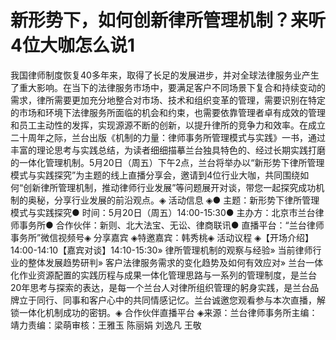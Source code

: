 # 新形势下，如何创新律所管理机制？来听4位大咖怎么说1

我国律师制度恢复40多年来，取得了长足的发展进步，并对全球法律服务业产生了重大影响。在当下的法律服务市场中，要满足客户不同场景下复合和持续变动的需求，律所需要更加充分地整合对市场、技术和组织变革的管理，需要识别在特定的市场和环境下法律服务所面临的机会和约束，也需要依靠管理者卓有成效的管理和员工主动性的发挥，实现源源不断的创新，以提升律所的竞争力和效率。在成立二十周年之际，兰台出版《机制的力量：律师事务所管理模式与实践》一书，通过丰富的理论思考与实践总结，为读者细细描摹兰台独具特色的、经过长期实践打磨的一体化管理机制。5月20日（周五）下午2点，兰台将举办以“新形势下律所管理模式与实践探究”为主题的线上直播分享会，邀请到4位行业大咖，共同围绕如何“创新律所管理机制，推动律师行业发展”等问题展开对谈，带您一起探究成功机制的奥秘，分享行业发展的前沿观点。◈ 活动信息 ◈● 主题：新形势下律所管理模式与实践探究● 时间：5月20日（周五）14:00-15:30● 主办方：北京市兰台律师事务所● 合作伙伴：新则、北大法宝、无讼、律商联讯● 直播平台：“兰台律师事务所”微信视频号◈ 分享嘉宾 ◈特邀嘉宾：韩秀桃◈ 活动议程 ◈【开场介绍】14:00-14:10【嘉宾对谈】14:10-15:30» 律所管理机制的观察与经验» 当前律师行业的整体发展趋势研判» 客户法律服务需求的变化趋势及如何有效应对» 兰台一体化作业资源配置的实践历程与成果一体化管理思路与一系列的管理制度，是兰台20年思考与探索的表达，是每一个兰台人对律所组织管理的躬身实践，是兰台品牌立于同行、同事和客户心中的共同情感记忆。兰台诚邀您观看参与本次直播，解锁一体化机制成功的密钥。◈ 合作伙伴直播平台 ◈来源：兰台律师事务所主编：靖力责编：梁萌审核：王雅玉 陈丽娟 刘逸凡 王敬


